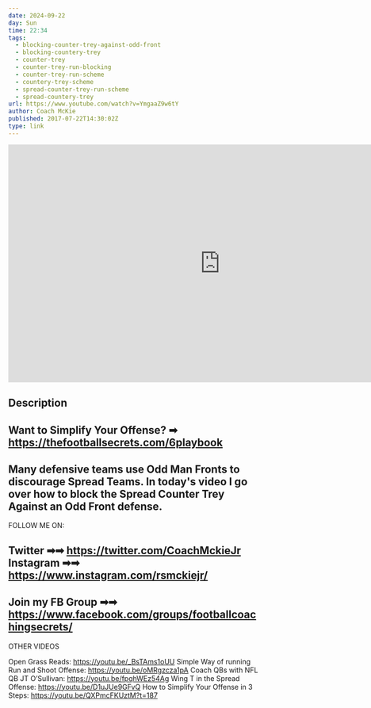 ```yaml
---
date: 2024-09-22
day: Sun
time: 22:34
tags:
  - blocking-counter-trey-against-odd-front
  - blocking-countery-trey
  - counter-trey
  - counter-trey-run-blocking
  - counter-trey-run-scheme
  - countery-trey-scheme
  - spread-counter-trey-run-scheme
  - spread-countery-trey
url: https://www.youtube.com/watch?v=YmgaaZ9w6tY
author: Coach McKie
published: 2017-07-22T14:30:02Z
type: link
---
```


<iframe width="854" height="480" src="https://www.youtube.com/embed/YmgaaZ9w6tY" frameborder="0" allowfullscreen></iframe>

## Description
Want to Simplify Your Offense? ➡ https://thefootballsecrets.com/6playbook
----------------------------------------------------------
Many defensive teams use Odd Man Fronts to discourage Spread Teams. In today's video I go over how to block the Spread Counter Trey Against an Odd Front defense.
-----------------------------------------------------------
FOLLOW ME ON:

Twitter ➡➡ https://twitter.com/CoachMckieJr
Instagram ➡➡ https://www.instagram.com/rsmckiejr/
-------------------------------------------------------------------------
Join my FB Group ➡➡ https://www.facebook.com/groups/footballcoachingsecrets/
-------------------------------------------------------------------------------------
OTHER VIDEOS

Open Grass Reads: https://youtu.be/_BsTAms1oUU
Simple Way of running Run and Shoot Offense: https://youtu.be/oMRgzcza1pA
Coach QBs with NFL QB JT O’Sullivan: https://youtu.be/fpqhWEz54Ag
Wing T in the Spread Offense: https://youtu.be/D1uJUe9GFvQ
How to Simplify Your Offense in 3 Steps: https://youtu.be/QXPmcFKUztM?t=187